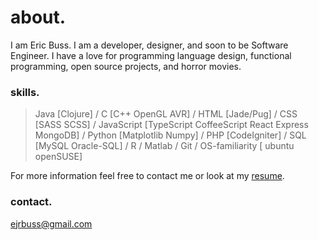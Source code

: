 ---
---
# about.

I am Eric Buss. I am a developer, designer, and soon to be Software Engineer.
I have a love for programming language design, functional programming, open
source projects, and horror movies.

### skills.

> Java [Clojure] / C [C++ OpenGL AVR] / HTML [Jade/Pug] / CSS [SASS SCSS] /
> JavaScript [TypeScript CoffeeScript React Express MongoDB] / Python [Matplotlib Numpy] /
> PHP [CodeIgniter] / SQL [MySQL Oracle-SQL] / R / Matlab / Git /
> OS-familiarity [<i class="fa fa-windows" aria-hidden="true"></i>
    <i class="fa fa-apple" aria-hidden="true"></i>
    ubuntu
    openSUSE]

For more information feel free to contact me or look at my [resume]().

### contact.

ejrbuss@gmail.com
